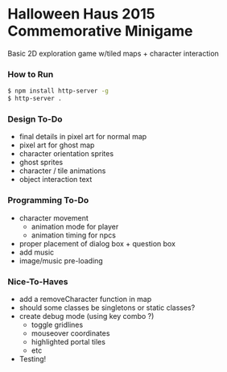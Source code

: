 # Halloween Haus 2015 Commemorative Minigame

Basic 2D exploration game w/tiled maps + character interaction

### How to Run
```bash
$ npm install http-server -g
$ http-server .
```

### Design To-Do
- final details in pixel art for normal map
- pixel art for ghost map
- character orientation sprites
- ghost sprites
- character / tile animations
- object interaction text

### Programming To-Do
- character movement
  - animation mode for player
  - animation timing for npcs
- proper placement of dialog box + question box
- add music
- image/music pre-loading
  
### Nice-To-Haves
- add a removeCharacter function in map
- should some classes be singletons or static classes?
- create debug mode (using key combo ?)
  - toggle gridlines
  - mouseover coordinates
  - highlighted portal tiles
  - etc
- Testing!


